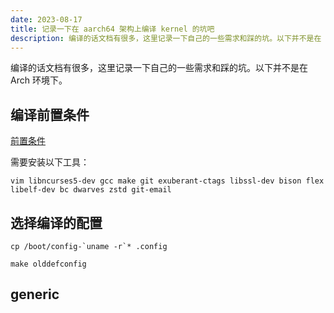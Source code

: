 ```yaml
---
date: 2023-08-17
title: 记录一下在 aarch64 架构上编译 kernel 的坑吧
description: 编译的话文档有很多，这里记录一下自己的一些需求和踩的坑。以下并不是在 Arch 环境下。
---
```


编译的话文档有很多，这里记录一下自己的一些需求和踩的坑。以下并不是在 Arch 环境下。

## 编译前置条件

[前置条件](https://kernelnewbies.org/OutreachyfirstpatchSetup)

需要安装以下工具：

```
vim libncurses5-dev gcc make git exuberant-ctags libssl-dev bison flex libelf-dev bc dwarves zstd git-email
```

## 选择编译的配置

```
cp /boot/config-`uname -r`* .config
```

```
make olddefconfig
```

## generic
